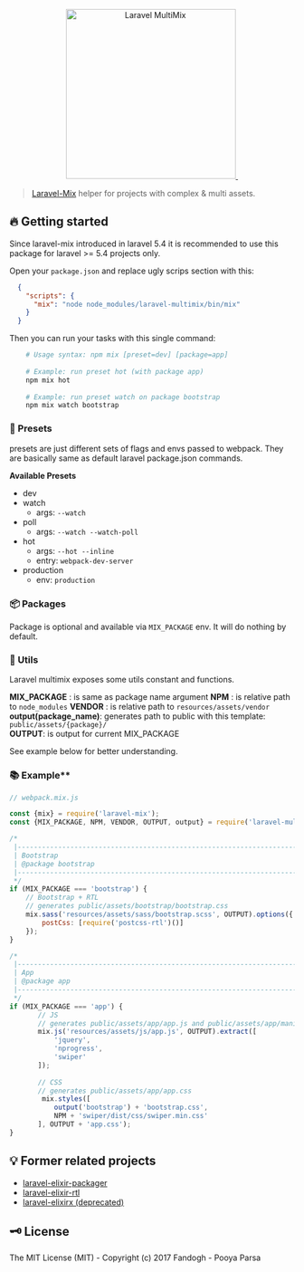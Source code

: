 <p align="center">
<a href="#">
    <img src="https://github.com/pi0/laravel-multimix/raw/master/mulinex.png" width="300px" alt="Laravel MultiMix">
</a>
<a href="https://www.npmjs.com/package/laravel-multimix">
    <img alt="" src="https://img.shields.io/npm/v/laravel-multimix?style=flat-square">
</a>
</p>

> [Laravel-Mix](https://github.com/JeffreyWay/laravel-mix) helper for projects with complex & multi assets.

## 🔥 Getting started
Since laravel-mix introduced in laravel 5.4 it is recommended to use this package for laravel >= 5.4 projects only.

Open your `package.json` and replace ugly scrips section with this:

```json
  {
    "scripts": {
      "mix": "node node_modules/laravel-multimix/bin/mix"
    }
  }
```

Then you can run your tasks with this single command: 

```bash
    # Usage syntax: npm mix [preset=dev] [package=app]
    
    # Example: run preset hot (with package app)
    npm mix hot
    
    # Example: run preset watch on package bootstrap
    npm mix watch bootstrap
```

### 🎌 Presets
presets are just different sets of flags and envs passed to webpack.
They are basically same as default laravel package.json commands.

**Available Presets**

- dev
- watch
    - args: `--watch`
- poll
    - args: `--watch --watch-poll`
- hot
    - args: `--hot --inline`
    - entry: `webpack-dev-server`
- production
    - env: `production`
    
### 📦 Packages
Package is optional and available via `MIX_PACKAGE` env. It will do nothing by default.
 
### 💁 Utils
Laravel multimix exposes some utils constant and functions.

**MIX_PACKAGE** : is same as package name argument
**NPM** : is relative path to `node_modules`
**VENDOR** : is relative path to `resources/assets/vendor`
**output(package_name)**: generates path to public with this template: `public/assets/{package}/`  
**OUTPUT**: is output for current MIX_PACKAGE

See example below for better understanding.

### 📚 Example**

```js
// webpack.mix.js

const {mix} = require('laravel-mix');
const {MIX_PACKAGE, NPM, VENDOR, OUTPUT, output} = require('laravel-multimix');

/*
 |--------------------------------------------------------------------------
 | Bootstrap
 | @package bootstrap
 |--------------------------------------------------------------------------
 */
if (MIX_PACKAGE === 'bootstrap') {
    // Bootstrap + RTL
    // generates public/assets/bootstrap/bootstrap.css
    mix.sass('resources/assets/sass/bootstrap.scss', OUTPUT).options({
        postCss: [require('postcss-rtl')()]
    });
}

/*
 |--------------------------------------------------------------------------
 | App
 | @package app
 |--------------------------------------------------------------------------
 */
if (MIX_PACKAGE === 'app') {
       // JS
       // generates public/assets/app/app.js and public/assets/app/manifest.js
       mix.js('resources/assets/js/app.js', OUTPUT).extract([
           'jquery',
           'nprogress',
           'swiper'
       ]);
   
       // CSS
       // generates public/assets/app/app.css
        mix.styles([
           output('bootstrap') + 'bootstrap.css',
           NPM + 'swiper/dist/css/swiper.min.css'
       ], OUTPUT + 'app.css');
}
```

## 💡 Former related projects

- [laravel-elixir-packager](https://github.com/pi0/laravel-elixir-packager)
- [laravel-elixir-rtl](https://github.com/pi0/laravel-elixir-rtl)
- [laravel-elixirx (deprecated)](https://github.com/pi0/laravel-elixirx)

## 🗝 License
The MIT License (MIT) - Copyright (c) 2017 Fandogh - Pooya Parsa

